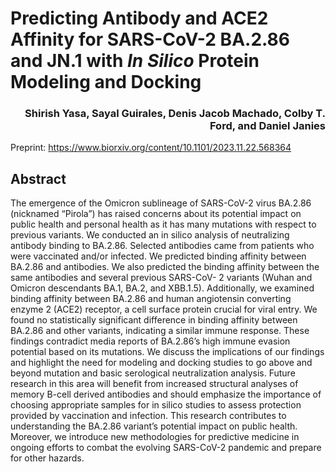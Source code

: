# Predicting Antibody and ACE2 Affinity for SARS-CoV-2 BA.2.86 and JN.1 with _In Silico_ Protein Modeling and Docking

<h3 align="right">Shirish Yasa, Sayal Guirales, Denis Jacob Machado, Colby T. Ford, and Daniel Janies</h3>

Preprint: https://www.biorxiv.org/content/10.1101/2023.11.22.568364

## Abstract

The emergence of the Omicron sublineage of SARS-CoV-2 virus
BA.2.86 (nicknamed “Pirola”) has raised concerns about its potential
impact on public health and personal health as it has
many mutations with respect to previous variants. We conducted
an in silico analysis of neutralizing antibody binding to
BA.2.86. Selected antibodies came from patients who were vaccinated
and/or infected. We predicted binding affinity between
BA.2.86 and antibodies. We also predicted the binding affinity
between the same antibodies and several previous SARS-CoV-
2 variants (Wuhan and Omicron descendants BA.1, BA.2, and
XBB.1.5). Additionally, we examined binding affinity between
BA.2.86 and human angiotensin converting enzyme 2 (ACE2)
receptor, a cell surface protein crucial for viral entry. We found
no statistically significant difference in binding affinity between
BA.2.86 and other variants, indicating a similar immune response.
These findings contradict media reports of BA.2.86’s
high immune evasion potential based on its mutations. We discuss
the implications of our findings and highlight the need for
modeling and docking studies to go above and beyond mutation
and basic serological neutralization analysis. Future research
in this area will benefit from increased structural analyses of
memory B-cell derived antibodies and should emphasize the importance
of choosing appropriate samples for in silico studies to
assess protection provided by vaccination and infection. This
research contributes to understanding the BA.2.86 variant’s potential
impact on public health. Moreover, we introduce new
methodologies for predictive medicine in ongoing efforts to combat
the evolving SARS-CoV-2 pandemic and prepare for other
hazards.